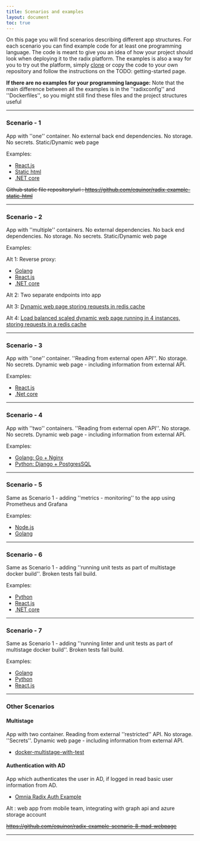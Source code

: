 ```yaml
---
title: Scenarios and examples
layout: document
toc: true
---
```


On this page you will find scenarios describing different app structures.
For each scenario you can find example code for at least one programming language. The code is meant to give you an idea of how your project should look when deploying it to the radix platform. The examples is also a way for you to try out the platform, simply [clone](https://git-scm.com/docs/git-clone) or copy the code to your own repository and follow the instructions on the TODO: getting-started page.

**If there are no examples for your programming language:** Note that the main difference between all the examples is in the ''radixconfig'' and ''Dockerfiles'', so you might still find these files and the project structures useful

----

### Scenario - 1

App with ''one'' container. No external back end dependencies. No storage. No secrets. Static/Dynamic web page

Examples: 
  * [React.js](https://github.com/equinor/radix-example-scenario-1-reactjs) 
  * [Static html](https://github.com/equinor/radix-example-scenario-1-html)
  * [.NET core](https://github.com/equinor/radix-example-scenario-1-dotnet)

<del>Github static file repository/url : https://github.com/equinor/radix-example-static-html</del>

----

### Scenario - 2

App with ''multiple'' containers. No external dependencies. No back end dependencies. No storage. No secrets. Static/Dynamic web page

Examples:

Alt 1: Reverse proxy:
  * [Golang](https://github.com/equinor/radix-example-scenario-2-golang)
  * [React.js](https://github.com/equinor/radix-example-scenario-2-chat)
  * [.NET core](https://github.com/equinor/radix-example-scenario-2-dotnet)
   

Alt 2: Two separate endpoints into app

Alt 3: [Dynamic web page storing requests in redis cache](https://github.com/equinor/radix-example-scenario-2-redis-cache)

Alt 4: [Load balanced scaled dynamic web page running in 4 instances, storing requests in a redis cache](https://github.com/equinor/radix-example-loadbalancer-api-db)

----

### Scenario - 3

App with ''one'' container. ''Reading from external open API''. No storage. No secrets. Dynamic web page - including information from external API.

Examples: 
  * [React.js](https://github.com/equinor/radix-example-scenario-3-reactjs)
  * [.Net core](https://github.com/equinor/radix-example-scenario-3-dotnet)

----

### Scenario - 4

App with ''two'' containers. ''Reading from external open API''. No storage. No secrets. Dynamic web page - including information from external API.

Examples: 
  * [Golang: Go + Nginx](https://github.com/equinor/radix-example-scenario-4-golang)
  * [Python: Django + PostgresSQL](https://github.com/equinor/radix-example-scenario-4-webapp)

----

### Scenario - 5
Same as Scenario 1 - adding ''metrics - monitoring'' to the app using Prometheus and Grafana

Examples: 
  * [Node.js](https://github.com/equinor/radix-example-scenario-5-nodejs)
  * [Golang](https://github.com/equinor/radix-example-scenario-5-golang)

----

### Scenario - 6
Same as Scenario 1 - adding ''running unit tests as part of multistage docker build''. Broken tests fail build.

Examples: 
  * [Python](https://github.com/equinor/radix-example-scenario-6-python)
  * [React.js](https://github.com/equinor/radix-example-scenario-6-reactjs)
  * [.NET core](https://github.com/equinor/radix-example-scenario-6-dotnet)

----

### Scenario - 7
Same as Scenario 1 - adding ''running linter and unit tests as part of multistage docker build''. Broken tests fail build.

Examples:
  * [Golang](https://github.com/equinor/radix-example-scenario-7-golang)
  * [Python](https://github.com/equinor/radix-example-scenario-7-python)
  * [React.js](https://github.com/equinor/radix-example-scenario-7-reactjs)

----

### Other Scenarios
#### Multistage
App with two container. Reading from external ''restricted'' API. No storage. ''Secrets''. Dynamic web page - including information from external API.

  * [docker-multistage-with-test](https://github.com/equinor/radix-example-scenario-docker-multistage-with-test)

#### Authentication with AD
App which authenticates the user in AD, if logged in read basic user information from AD.

  * [Omnia Radix Auth Example](https://github.com/equinor/radix-example-auth)

Alt : web app from mobile team, integrating with graph api and azure storage account

<del>https://github.com/equinor/radix-example-scenario-8-mad-webpage</del>

---
